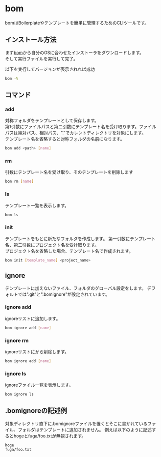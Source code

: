 # bom

bomはBoilerplateやテンプレートを簡単に管理するためのCLIツールです。

## インストール方法

まず[bom](https://drive.google.com/drive/u/0/folders/1TdUFsazCp053W2KYk0g9qQ23DhirXqwG)から自分のOSに合わせたインストーラをダウンロードします。  
そして実行ファイルを実行して完了。

以下を実行してバージョンが表示されれば成功

```bash
bom -V
```

## コマンド

### add
対称フォルダをテンプレートとして保存します。  
第1引数にファイルパスと第二引数にテンプレート名を受け取ります。ファイルパスは絶対パス、相対パス、"."でカレントディレクトリを対象にします。  
テンプレート名を省略すると対称フォルダの名前になります。

```bash
bom add <path> [name]
```
### rm
引数にテンプレート名を受け取り、そのテンプレートを削除します

```bash
bom rm [name]
```
### ls
テンプレート一覧を表示します。

```bash
bom ls
```
### init
テンプレートをもとに新たなフォルダを作成します。
第一引数にテンプレート名、第二引数にプロジェクト名を受け取ります。  
プロジェクト名を省略した場合、テンプレート名で作成されます。
```bash
bom init [template_name] <project_name>
```  
## ignore
テンプレートに加えないファイル、フォルダのグローバル設定をします。
デフォルトでは".git"と".bomignore"が設定されています。
### ignore add
ignoreリストに追加します。
```bash
bom ignore add [name]
```
### ignore rm
ignoreリストにから削除します。
```bash
bom ignore add [name]
```
### ignore ls
ignoreファイル一覧を表示します。
```bash
bom ignore ls
```

## .bomignoreの記述例
対象ディレクトリ直下に.bomignoreファイルを置くとそこに書かれているファイル、フォルダはテンプレートに追加されません。
例えば以下のように記述するとhogeとfuga/foo.txtが無視されます。
```
hoge
fuga/foo.txt
```
